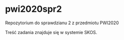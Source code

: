 # pwi2020spr2
Repozytorium do sprawdzianu 2 z przedmiotu PWI2020

Treść zadania znajduje się w systemie SKOS.
